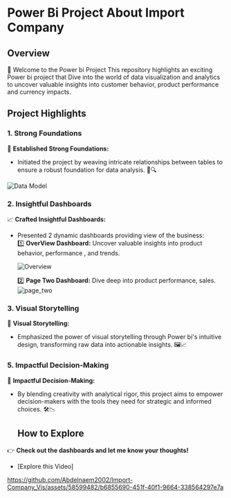 # Power Bi Project About Import Company

## Overview

🚀 Welcome to the Power bi Project This repository highlights an exciting Power bi project that  Dive into the world of data visualization and analytics to uncover valuable insights into customer behavior, product performance and currency impacts.

## Project Highlights

### 1. Strong Foundations

🔗 **Established Strong Foundations:**
   - Initiated the project by weaving intricate relationships between tables to ensure a robust foundation for data analysis. 🤝🔍
   
![Data Model](https://github.com/Abdelnaem2002/Import-Company_Vis/assets/58599482/58f6db68-47b7-430c-8b27-c20386c28276)

### 2. Insightful Dashboards

📈 **Crafted Insightful Dashboards:**
   - Presented 2 dynamic dashboards providing view of the business:</br>
     1️⃣ **OverView Dashboard:** Uncover valuable insights into product behavior, performance , and trends.</br>
     
     ![Overview](https://github.com/Abdelnaem2002/Import-Company_Vis/assets/58599482/e6553aa3-49c3-49e1-9394-fe73a29913c0)



     2️⃣ **Page Two Dashboard:** Dive deep into product performance, sales.
     </br>
     ![page_two](https://github.com/Abdelnaem2002/Import-Company_Vis/assets/58599482/b6b33120-fd3d-4082-81d1-6aeb7b41f17c)

    
### 3. Visual Storytelling

🎨 **Visual Storytelling:**
   - Emphasized the power of visual storytelling through Power bi's intuitive design, transforming raw data into actionable insights. 🖼️📈

### 5. Impactful Decision-Making

🚀 **Impactful Decision-Making:**
   - By blending creativity with analytical rigor, this project aims to empower decision-makers with the tools they need for strategic and informed choices. 🛠️📉

     ## How to Explore

👉 **Check out the dashboards and let me know your thoughts!**
   - [Explore this Video]

https://github.com/Abdelnaem2002/Import-Company_Vis/assets/58599482/b6855690-451f-40f1-9664-338564297e7a



